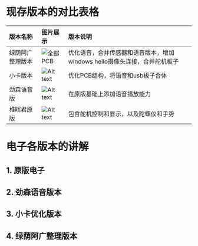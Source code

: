# 现存版本的对比表格

| 版本名称      | 图片展示      |版本说明      |
| :------------- | :----------   |:----------   |
| 绿荫阿广整理版本  | ![全部PCB](/all-pcb.jpg) |优化语音，合并传感器和语音版本，增加windows hello摄像头连接，合并舵机板子 |
| 小卡版本  | ![Alt text](/xiaoka.jpg) |优化PCB结构，将语音和usb板子合体 |
| 劲森语音版  | ![Alt text](/jinsen.jpg) |在原版基础上添加语音播放能力 |
| 稚晖君原版  | ![Alt text](url-to-image) |包含舵机控制和显示，以及陀螺仪和手势 |


# 电子各版本的讲解

## 1. 原版电子

## 2. 劲森语音版本

## 3. 小卡优化版本

## 4. 绿荫阿广整理版本

